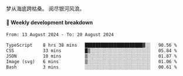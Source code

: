 梦从海底跨枯桑。
阅尽银河风浪。


#### 📝 Weekly development breakdown

<!--START_SECTION:waka-->

```txt
From: 13 August 2024 - To: 20 August 2024

TypeScript    8 hrs 38 mins   ██████████████████████▓░░   90.56 %
CSS           33 mins         █▒░░░░░░░░░░░░░░░░░░░░░░░   05.84 %
JSON          10 mins         ▒░░░░░░░░░░░░░░░░░░░░░░░░   01.87 %
Image (svg)   6 mins          ▒░░░░░░░░░░░░░░░░░░░░░░░░   01.06 %
Bash          3 mins          ░░░░░░░░░░░░░░░░░░░░░░░░░   00.61 %
```

<!--END_SECTION:waka-->



